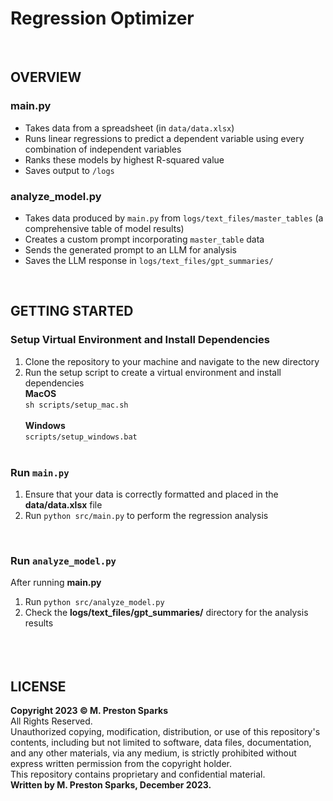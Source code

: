 # Regression Optimizer
<br>

## OVERVIEW
### main.py
- Takes data from a spreadsheet (in `data/data.xlsx`)
- Runs linear regressions to predict a dependent variable using every combination of independent variables
- Ranks these models by highest R-squared value
- Saves output to `/logs`

### analyze_model.py
- Takes data produced by `main.py` from `logs/text_files/master_tables` (a comprehensive table of model results)
- Creates a custom prompt incorporating `master_table` data
- Sends the generated prompt to an LLM for analysis
- Saves the LLM response in `logs/text_files/gpt_summaries/`
<br>

## GETTING STARTED

### Setup Virtual Environment and Install Dependencies
1. Clone the repository to your machine and navigate to the new directory
2. Run the setup script to create a virtual environment and install dependencies<br>
**MacOS**<br>
`sh scripts/setup_mac.sh`
<br><br>
**Windows**<br>
`scripts/setup_windows.bat`
<br><br>
### Run `main.py`
1. Ensure that your data is correctly formatted and placed in the **data/data.xlsx** file
2. Run `python src/main.py` to perform the regression analysis <br>
<br>

### Run `analyze_model.py`
After running **main.py**
1. Run `python src/analyze_model.py`
2. Check the **logs/text_files/gpt_summaries/** directory for the analysis results
<br><br>
<br><br>
## LICENSE
**Copyright 2023 &copy; M. Preston Sparks** <br>
All Rights Reserved. <br>
Unauthorized copying, modification, distribution, or use of this repository's contents, including but not limited to software, data files, documentation, and any other materials, via any medium, is strictly prohibited without express written permission from the copyright holder. <br>
This repository contains proprietary and confidential material. <br>
**Written by M. Preston Sparks, December 2023.**
